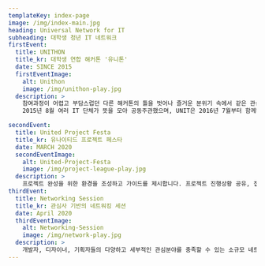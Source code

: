 ```yaml
---
templateKey: index-page
image: /img/index-main.jpg
heading: Universal Network for IT
subheading: 대학생 청년 IT 네트워크
firstEvent:
  title: UNITHON
  title_kr: 대학생 연합 해커톤 '유니톤'
  date: SINCE 2015
  firstEventImage:
    alt: Unithon
    image: /img/unithon-play.jpg
  description: >
    참여과정이 어렵고 부담스럽던 다른 해커톤의 틀을 벗어나 즐거운 분위기 속에서 같은 관심을 가진 또래들과 교류하며, 자유롭게 프로젝트를 진행하고 결과를 도출하는 행사입니다.
    2015년 8월 여러 IT 단체가 뜻을 모아 공동주관했으며, UNIT은 2016년 7월부터 함께하였습니다.

secondEvent:
  title: United Project Festa 
  title_kr: 유나이티드 프로젝트 페스타
  date: MARCH 2020
  secondEventImage:
    alt: United-Project-Festa
    image: /img/project-league-play.jpg
  description: >
    프로젝트 완성을 위한 환경을 조성하고 가이드를 제시합니다. 프로젝트 진행상황 공유, 집중도 향상을 위한 1박 2일 해커톤, 실무자 연계, 소정의 상금이 있는 데모데이 등을 진행하며, 6개월 동안 격주로 진행하며 팀별로 지원을 받습니다.
thirdEvent:
  title: Networking Session
  title_kr: 관심사 기반의 네트워킹 세션
  date: April 2020
  thirdEventImage:
    alt: Networking-Session
    image: /img/network-play.jpg
  description: >      
    개발자, 디자이너, 기획자들의 다양하고 세부적인 관심분야를 충족할 수 있는 소규모 네트워킹 세션을 진행합니다. 12 ~15명의 멤버들이 모여 하나의 주제로 이야기할 수 있는 자리를 마련합니다. (개발자들의 문제해결 방법, 1 ~2년차 디자이너의 커리어관리 등)
---
```

